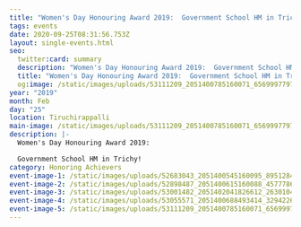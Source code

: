 ```yaml
---
title: "Women's Day Honouring Award 2019:  Government School HM in Trichy"
tags: events
date: 2020-09-25T08:31:56.753Z
layout: single-events.html
seo:
  twitter:card: summary
  description: "Women's Day Honouring Award 2019:  Government School HM in Trichy!"
  title: "Women's Day Honouring Award 2019:  Government School HM in Trichy"
  og:image: /static/images/uploads/53111209_2051400785160071_6569997797515329536_o_2051400781826738.jpg
year: "2019"
month: Feb
day: "25"
location: Tiruchirappalli
main-image: /static/images/uploads/53111209_2051400785160071_6569997797515329536_o_2051400781826738.jpg
description: |-
  Women's Day Honouring Award 2019:

  Government School HM in Trichy!
category: Honoring Achievers
event-image-1: /static/images/uploads/52683043_2051400545160095_8951284252335407104_o_2051400538493429.jpg
event-image-2: /static/images/uploads/52898487_2051400615160088_4577786953956589568_o_2051400608493422.jpg
event-image-3: /static/images/uploads/53001482_2051402041826612_263010478513455104_o_2051402035159946.jpg
event-image-4: /static/images/uploads/53055571_2051400688493414_3294226253741031424_o_2051400685160081.jpg
event-image-5: /static/images/uploads/53111209_2051400785160071_6569997797515329536_o_2051400781826738.jpg
---
```

